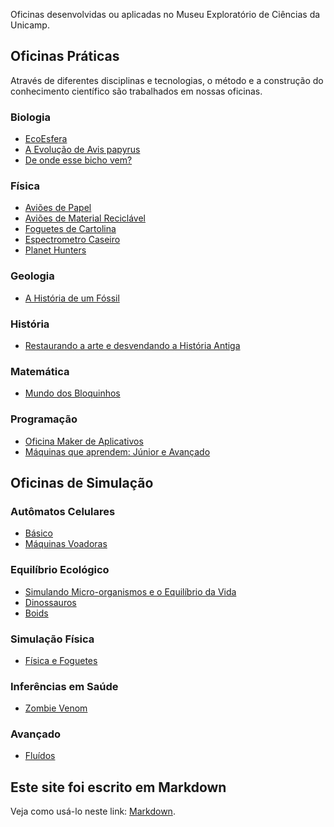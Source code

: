 Oficinas desenvolvidas ou aplicadas no Museu Exploratório de Ciências da Unicamp.

## Oficinas Práticas
Através de diferentes disciplinas e tecnologias, o método e a construção do conhecimento científico são trabalhados em nossas oficinas.

### Biologia
* [EcoEsfera](ecoesfera/)
* [A Evolução de Avis papyrus](papyrus/)
* [De onde esse bicho vem?](bicho/)

### Física
* [Aviões de Papel](avioes/)
* [Aviões de Material Reciclável](avioes/)
* [Foguetes de Cartolina](foguetes/)
* [Espectrometro Caseiro](espectrometro/)
* [Planet Hunters](planet/)

### Geologia
* [A História de um Fóssil](fossil/)

### História
* [Restaurando a arte e desvendando a História Antiga](anfora/)

### Matemática
* [Mundo dos Bloquinhos](bloquinhos/)

### Programação
* [Oficina Maker de Aplicativos](appmaker/)
* [Máquinas que aprendem: Júnior e Avançado](ml/)

## Oficinas de Simulação

### Autômatos Celulares
* [Básico](simula/automatos/)
* [Máquinas Voadoras](https://bit.ly/museu-fly2)

### Equilíbrio Ecológico
* [Simulando Micro-organismos e o Equilíbrio da Vida](https://bit.ly/museu-micro)
* [Dinossauros](simula/dinossauros/)
* [Boids](https://bit.ly/museu-boids)

### Simulação Física
* [Física e Foguetes](https://bit.ly/museu-foguetes)

### Inferências em Saúde
* [Zombie Venom](https://bit.ly/museu-zumbi)

### Avançado
* [Fluídos](simula/automatos/)

## Este site foi escrito em Markdown

Veja como usá-lo neste link: [Markdown](docs/).

